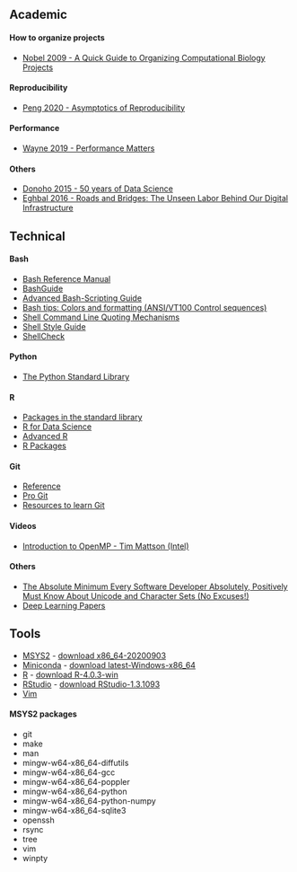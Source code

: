 ## Academic

#### How to organize projects
- [Nobel 2009 - A Quick Guide to Organizing Computational Biology Projects](https://doi.org/10.1371/journal.pcbi.1000424)  

#### Reproducibility
- [Peng 2020 - Asymptotics of Reproducibility](https://simplystatistics.org/2020/04/30/asymptotics-of-reproducibility/)  

#### Performance
- [Wayne 2019 - Performance Matters](https://www.hillelwayne.com/post/performance-matters/)  

#### Others
- [Donoho 2015 - 50 years of Data Science](https://courses.csail.mit.edu/18.337/2015/docs/50YearsDataScience.pdf)  
- [Eghbal 2016 - Roads and Bridges: The Unseen Labor Behind Our Digital Infrastructure](https://www.fordfoundation.org/media/2976/roads-and-bridges-the-unseen-labor-behind-our-digital-infrastructure.pdf)  



## Technical

#### Bash
- [Bash Reference Manual](http://www.gnu.org/savannah-checkouts/gnu/bash/manual/bash.html)  
- [BashGuide](http://mywiki.wooledge.org/BashGuide)  
- [Advanced Bash-Scripting Guide](http://www6.uniovi.es/LDP/LDP/abs/html/abs-guide.html)  
- [Bash tips: Colors and formatting (ANSI/VT100 Control sequences)](https://misc.flogisoft.com/bash/tip_colors_and_formatting)  
- [Shell Command Line Quoting Mechanisms](http://teaching.idallen.com/cst8207/13w/notes/440_quotes.html)  
- [Shell Style Guide](https://google.github.io/styleguide/shellguide.html)  
- [ShellCheck](https://www.shellcheck.net/)  

#### Python
- [The Python Standard Library](https://docs.python.org/3/library/)  

#### R
- [Packages in the standard library](https://stat.ethz.ch/R-manual/R-devel/doc/html/packages.html)  
- [R for Data Science](https://r4ds.had.co.nz/index.html)  
- [Advanced R](https://adv-r.hadley.nz/)  
- [R Packages](https://r-pkgs.org/)  

#### Git
- [Reference](https://www.git-scm.com/docs)  
- [Pro Git](https://git-scm.com/book/en/v2)  
- [Resources to learn Git](http://try.github.io/)  

#### Videos
- [Introduction to OpenMP - Tim Mattson (Intel)](https://www.youtube.com/playlist?list=PLLX-Q6B8xqZ8n8bwjGdzBJ25X2utwnoEG)  

#### Others
- [The Absolute Minimum Every Software Developer Absolutely, Positively Must Know About Unicode and Character Sets (No Excuses!)](https://www.joelonsoftware.com/2003/10/08/the-absolute-minimum-every-software-developer-absolutely-positively-must-know-about-unicode-and-character-sets-no-excuses/)  
- [Deep Learning Papers](https://github.com/terryum/awesome-deep-learning-papers)  



## Tools
- [MSYS2](https://www.msys2.org/) - [download x86_64-20200903](http://repo.msys2.org/distrib/x86_64/msys2-base-x86_64-20200903.tar.xz)  
- [Miniconda](https://docs.conda.io/en/latest/miniconda.html) - [download latest-Windows-x86_64](https://repo.anaconda.com/miniconda/Miniconda3-latest-Windows-x86_64.exe)  
- [R](https://www.r-project.org/) - [download R-4.0.3-win](https://cran.r-project.org/bin/windows/base/R-4.0.3-win.exe)  
- [RStudio](https://rstudio.com/) - [download RStudio-1.3.1093](https://download1.rstudio.org/desktop/windows/RStudio-1.3.1093.zip)  
- [Vim](https://www.vim.org/)  

#### MSYS2 packages
- git
- make
- man
- mingw-w64-x86_64-diffutils
- mingw-w64-x86_64-gcc
- mingw-w64-x86_64-poppler
- mingw-w64-x86_64-python
- mingw-w64-x86_64-python-numpy
- mingw-w64-x86_64-sqlite3
- openssh
- rsync
- tree
- vim
- winpty

